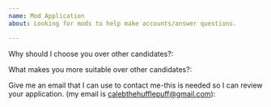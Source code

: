 ```yaml
---
name: Mod Application
about: Looking for mods to help make accounts/answer questions. 

---
```


Why should I choose you over other candidates?:

What makes you more suitable over other candidates?:

Give me an email that I can use to contact me-this is needed so I can review your application. (my email is calebthehufflepuff@gmail.com):
